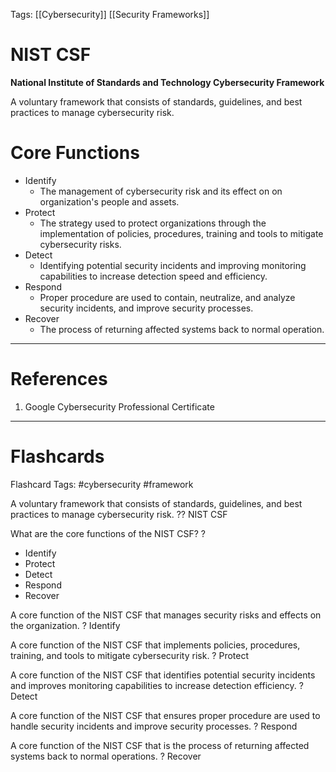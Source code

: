 Tags: [[Cybersecurity]] [[Security Frameworks]]
# NIST CSF

**National Institute of Standards and Technology Cybersecurity Framework**

A voluntary framework that consists of standards, guidelines, and best practices to manage cybersecurity risk.

# Core Functions

- Identify
	- The management of cybersecurity risk and its effect on on organization's people and assets.
- Protect
	- The strategy used to protect organizations through the implementation of policies, procedures, training and tools to mitigate cybersecurity risks.
- Detect
	- Identifying potential security incidents and improving monitoring capabilities to increase detection speed and efficiency.
- Respond
	- Proper procedure are used to contain, neutralize, and analyze security incidents, and improve security processes.
- Recover
	- The process of returning affected systems back to normal operation.

---
# References

1. Google Cybersecurity Professional Certificate

---
# Flashcards

Flashcard Tags: #cybersecurity #framework 

A voluntary framework that consists of standards, guidelines, and best practices to manage cybersecurity risk.
??
NIST CSF
<!--SR:!2024-04-28,2,230!2024-04-27,1,210-->

What are the core functions of the NIST CSF?
?
- Identify
- Protect
- Detect
- Respond
- Recover

A core function of the NIST CSF that manages security risks and effects on the organization.
?
Identify

A core function of the NIST CSF that implements policies, procedures, training, and tools to mitigate cybersecurity risk.
?
Protect

A core function of the NIST CSF that identifies potential security incidents and improves monitoring capabilities to increase detection efficiency.
?
Detect

A core function of the NIST CSF that ensures proper procedure are used to handle security incidents and improve security processes.
?
Respond

A core function of the NIST CSF that is the process of returning affected systems back to normal operations.
?
Recover